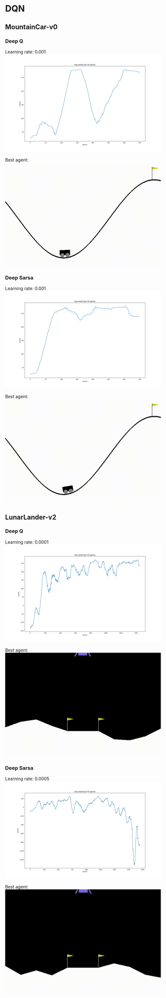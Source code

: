 # DQN

## MountainCar-v0

### Deep Q

Learning rate: 0.001
![](output-final/graph-1606960643.022084.png)

Best agent:  
![](video/deepq-MountainCar-v0-0.001-final.h5/deepq-final.gif)

### Deep Sarsa

Learning rate: 0.001
![](output-final/graph-1606961362.2820282.png)

Best agent:  
![](video/dsarsa-MountainCar-v0-0.001-final.h5/dsarsa-final.gif)


## LunarLander-v2

### Deep Q
Learning rate: 0.0001
![](output-final/output/graph-1606969723.2176874.png)
  
Best agent:  
![](video/deepq-LunarLander-v2-0.0001-final.h5/deepq-final.gif)

### Deep Sarsa

Learning rate: 0.0005
![](output-final/output/graph-1606975731.822157.png)

Best agent:  
![](video/dsarsa-LunarLander-v2-0.0005-best-309.0.h5/dsarsa-final.gif)
